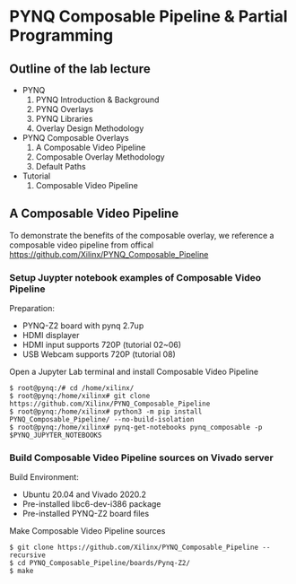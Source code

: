 # PYNQ Composable Pipeline & Partial Programming

## Outline of the lab lecture
* PYNQ
  1. PYNQ Introduction & Background
  2. PYNQ Overlays 
  3. PYNQ Libraries
  4. Overlay Design Methodology
* PYNQ Composable Overlays
  1. A Composable Video Pipeline
  2. Composable Overlay Methodology
  3. Default Paths
* Tutorial
  1. Composable Video Pipeline 

## A Composable Video Pipeline
To demonstrate the benefits of the composable overlay, we reference a composable video pipeline from offical
https://github.com/Xilinx/PYNQ_Composable_Pipeline

### Setup Juypter notebook examples of Composable Video Pipeline
Preparation:
* PYNQ-Z2 board with pynq 2.7up
* HDMI displayer
* HDMI input supports 720P (tutorial 02~06)
* USB Webcam supports 720P (tutorial 08)

Open a Jupyter Lab terminal and install Composable Video Pipeline

    $ root@pynq:/# cd /home/xilinx/
    $ root@pynq:/home/xilinx# git clone https://github.com/Xilinx/PYNQ_Composable_Pipeline
    $ root@pynq:/home/xilinx# python3 -m pip install PYNQ_Composable_Pipeline/ --no-build-isolation
    $ root@pynq:/home/xilinx# pynq-get-notebooks pynq_composable -p $PYNQ_JUPYTER_NOTEBOOKS

### Build Composable Video Pipeline sources on Vivado server
Build Environment:
* Ubuntu 20.04 and Vivado 2020.2
* Pre-installed libc6-dev-i386 package 
* Pre-installed PYNQ-Z2 board files

Make Composable Video Pipeline sources

    $ git clone https://github.com/Xilinx/PYNQ_Composable_Pipeline --recursive
    $ cd PYNQ_Composable_Pipeline/boards/Pynq-Z2/
    $ make

